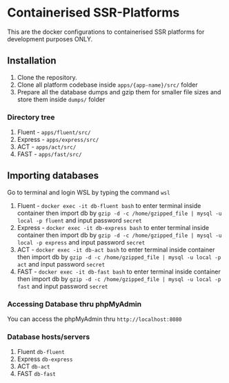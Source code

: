 # Containerised SSR-Platforms

This are the docker configurations to containerised SSR platforms for development purposes ONLY.

## Installation

1. Clone the repository.
2. Clone all platform codebase inside `apps/{app-name}/src/` folder
3. Prepare all the database dumps and gzip them for smaller file sizes and store them inside `dumps/` folder

### Directory tree
1. Fluent -  `apps/fluent/src/`
2. Express - `apps/express/src/`
3. ACT -     `apps/act/src/`
4. FAST -    `apps/fast/src/`

## Importing databases

Go to terminal and login WSL by typing the command `wsl`

1. Fluent - `docker exec -it db-fluent bash` to enter terminal inside container then import db by `gzip -d -c /home/gzipped_file | mysql -u local -p fluent` and input password `secret`
2. Express - `docker exec -it db-express bash` to enter terminal inside container then import db by `gzip -d -c /home/gzipped_file | mysql -u local -p express` and input password `secret`
3. ACT - `docker exec -it db-act bash` to enter terminal inside container then import db by `gzip -d -c /home/gzipped_file | mysql -u local -p act` and input password `secret`
4. FAST - `docker exec -it db-fast bash` to enter terminal inside container then import db by `gzip -d -c /home/gzipped_file | mysql -u local -p fast` and input password `secret`

### Accessing Database thru phpMyAdmin

You can access the phpMyAdmin thru `http://localhost:8080`

### Database hosts/servers

1. Fluent  `db-fluent`
2. Express `db-express`
3. ACT     `db-act`
4. FAST    `db-fast` 

